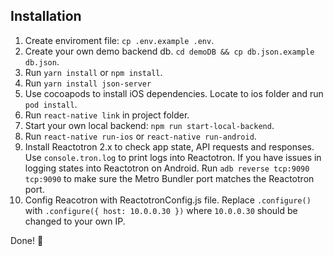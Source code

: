 ## Installation
1. Create enviroment file: `cp .env.example .env`.
1. Create your own demo backend db. `cd demoDB && cp db.json.example db.json`.
1. Run `yarn install` or `npm install`.
1. Run `yarn install json-server`
1. Use cocoapods to install iOS dependencies. Locate to ios folder and run `pod install`. 
1. Run `react-native link` in project folder. 
1. Start your own local backend: `npm run start-local-backend`.
1. Run `react-native run-ios` or `react-native run-android`.
1. Install Reactotron 2.x to check app state, API requests and responses. Use `console.tron.log` to print logs into Reactotron. If you have issues in logging states into Reactotron on Android. Run `adb reverse tcp:9090 tcp:9090` to make sure the Metro Bundler port matches the Reactotron port. 
1. Config Reacotron with ReactotronConfig.js file. Replace `.configure()` with `.configure({ host: 10.0.0.30 })` where `10.0.0.30` should be changed to your own IP.

Done! 🎉


   